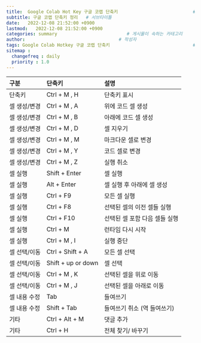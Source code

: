 ```yaml
---
title:  Google Colab Hot Key 구글 코랩 단축키                            # 게시물의 제목
subtitle: 구글 코랩 단축키 정리   # 서브타이틀
date:   2022-12-08 21:52:00 +0900
lastmod:   2022-12-08 21:52:00 +0900
categories: summary                          # 게시물이 속하는 카테고리
author:                                   # 작성자
tags: Google Colab Hotkey 구글 코랩 단축키                               # 태그
sitemap :
  changefreq : daily
  priority : 1.0
---
```

<!--postNo: 20221208_002-->

| 구분         | 단축키             | 설명                          |
|:-------------|:-------------------|:------------------------------|
| 단축키       | Ctrl + M , H       | 단축키 표시                   |
| 셀 생성/변경 | Ctrl + M , A       | 위에 코드 셀 생성             |
| 셀 생성/변경 | Ctrl + M , B       | 아래에 코드 셀 생성           |
| 셀 생성/변경 | Ctrl + M , D       | 셀 지우기                     |
| 셀 생성/변경 | Ctrl + M , M       | 마크다운 셀로 변경            |
| 셀 생성/변경 | Ctrl + M , Y       | 코드 셀로 변경                |
| 셀 생성/변경 | Ctrl + M , Z       | 실행 취소                     |
| 셀 실행      | Shift + Enter      | 셀 실행                       |
| 셀 실행      | Alt + Enter        | 셀 실행 후 아래에 셀 생성     |
| 셀 실행      | Ctrl + F9          | 모든 셀 실행                  |
| 셀 실행      | Ctrl + F8          | 선택된 셀의 이전 셀들 실행    |
| 셀 실행      | Ctrl + F10         | 선택된 셀 포함 다음 셀들 실행 |
| 셀 실행      | Ctrl + M           | 런타임 다시 시작              |
| 셀 실행      | Ctrl + M , I       | 실행 중단                     |
| 셀 선택/이동 | Ctrl + Shift + A   | 모든 셀 선택                  |
| 셀 선택/이동 | Shift + up or down | 셀 선택                       |
| 셀 선택/이동 | Ctrl + M , K       | 선택된 셀을 위로 이동         |
| 셀 선택/이동 | Ctrl + M , J       | 선택된 셀을 아래로 이동       |
| 셀 내용 수정 | Tab                | 들여쓰기                      |
| 셀 내용 수정 | Shift + Tab        | 들여쓰기 취소 (역 들여쓰기)   |
| 기타         | Ctrl + Alt + M     | 댓글 추가                     |
| 기타         | Ctrl + H           | 전체 찾기/ 바꾸기             |
